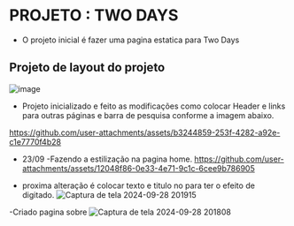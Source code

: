 # PROJETO : TWO DAYS

- O projeto inicial é fazer uma pagina estatica para Two Days
## Projeto de layout do projeto
![image](https://github.com/user-attachments/assets/d38a0f32-5ced-4be3-be64-4b9f53460e12)

- Projeto inicializado e feito as modificações como colocar Header e links para outras páginas
e barra de pesquisa conforme a imagem abaixo.


https://github.com/user-attachments/assets/b3244859-253f-4282-a92e-c1e7770f4b28



  - 23/09 -Fazendo a estilização na pagina home.
https://github.com/user-attachments/assets/12048f86-0e33-4e71-9c1c-6cee9b786905


- proxima alteração é colocar texto e titulo no <span> para ter o efeito de digitado.
![Captura de tela 2024-09-28 201915](https://github.com/user-attachments/assets/ddc7abb3-c7ab-4bbd-a589-717d1d56e28b)


-Criado pagina sobre 
![Captura de tela 2024-09-28 201808](https://github.com/user-attachments/assets/d505d36f-2c72-4b89-ad94-3f8d08947568)


